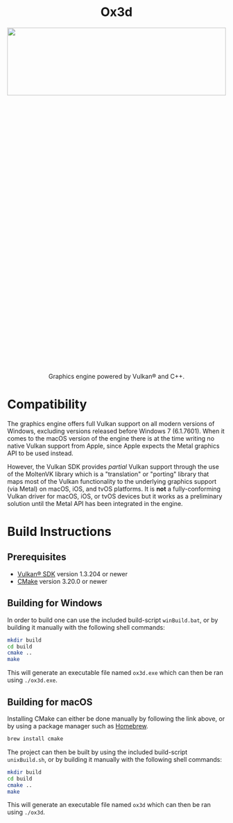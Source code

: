 <h1 align="center">Ox3d</h1>
<p align="center">
<img width=100% height=20% src="https://user-images.githubusercontent.com/44316688/157731067-78d8e97d-0d92-4860-acd7-9971b4276289.png">
</p>

<p align="center">
Graphics engine powered by Vulkan® and C++.
</p>

# Compatibility
The graphics engine offers full Vulkan support on all modern versions of Windows, excluding versions released before Windows 7 (6.1.7601). When it comes to the macOS version of the engine there is at the time writing no native Vulkan support from Apple, since Apple expects the Metal graphics API to be used instead.

However, the Vulkan SDK provides *partial* Vulkan support through the use of the MoltenVK library which is a "translation" or "porting" library that maps most of the Vulkan functionality to the underlying graphics support (via Metal) on macOS, iOS, and tvOS platforms. It is **not** a fully-conforming Vulkan driver for macOS, iOS, or tvOS devices but it works as a preliminary solution until the Metal API has been integrated in the engine.

# Build Instructions
## Prerequisites
- [Vulkan® SDK](https://www.lunarg.com/vulkan-sdk/) version 1.3.204 or newer
- [CMake](https://cmake.org/) version 3.20.0 or newer


## Building for Windows
In order to build one can use the included build-script ```winBuild.bat```, or by building it manually with the following shell commands:
```bash
mkdir build
cd build
cmake ..
make
```

This will generate an executable file named ```ox3d.exe``` which can then be ran using ```./ox3d.exe```.

## Building for macOS
Installing CMake can either be done manually by following the link above, or by using a package manager such as [Homebrew](https://brew.sh/).
```bash
brew install cmake
```

The project can then be built by using the included build-script ```unixBuild.sh```, or by building it manually with the following shell commands:
```bash
mkdir build
cd build
cmake ..
make
```

This will generate an executable file named ```ox3d``` which can then be ran using ```./ox3d```.
